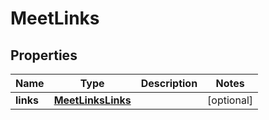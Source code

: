 

# MeetLinks


## Properties

| Name | Type | Description | Notes |
|------------ | ------------- | ------------- | -------------|
|**links** | [**MeetLinksLinks**](MeetLinksLinks.md) |  |  [optional] |



